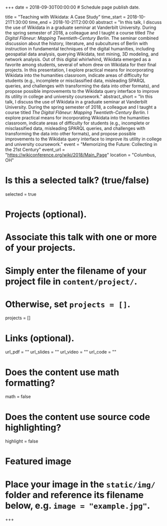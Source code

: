 +++
date = 2018-09-30T00:00:00  # Schedule page publish date.

title = "Teaching with Wikidata: A Case Study"
time_start = 2018-10-21T1:30:00
time_end = 2018-10-21T2:00:00
abstract = "In this talk, I discuss the use of Wikidata in a graduate seminar at Vanderbilt University. During the spring semester of 2018, a colleague and I taught a course titled *The Digital Flâneur: Mapping Twentieth-Century Berlin*. The seminar combined discussion about the history, literature, and subcultures of Berlin with instruction in fundamental techniques of the digital humanities, including geospatial data analysis, querying Wikidata, text mining, 3D modeling, and network analysis. Out of this digital whirlwhind, Wikidata emerged as a favorite among students, several of whom drew on Wikidata for their final projects. In this presentation, I explore practical means for incorporating Wikidata into the humanities classroom, indicate areas of difficulty for students (e.g., incomplete or misclassified data, misleading SPARQL queries, and challenges with transforming the data into other formats), and propose possible improvements to the Wikidata query interface to improve its utility in college and university coursework."
abstract_short = "In this talk, I discuss the use of Wikidata in a graduate seminar at Vanderbilt University. During the spring semester of 2018, a colleague and I taught a course titled *The Digital Flâneur: Mapping Twentieth-Century Berlin.* I explore practical means for incorporating Wikidata into the humanities classroom, indicate areas of difficulty for students (e.g., incomplete or misclassified data, misleading SPARQL queries, and challenges with transforming the data into other formats), and propose possible improvements to the Wikidata query interface to improve its utility in college and university coursework."
event = "Memorizing the Future: Collecting in the 21st Century"
event_url = "https://wikiconference.org/wiki/2018/Main_Page"
location = "Columbus, OH"

# Is this a selected talk? (true/false)
selected = true

# Projects (optional).
#   Associate this talk with one or more of your projects.
#   Simply enter the filename of your project file in `content/project/`.
#   Otherwise, set `projects = []`.
projects = []

# Links (optional).
url_pdf = ""
url_slides = ""
url_video = ""
url_code = ""

# Does the content use math formatting?
math = false

# Does the content use source code highlighting?
highlight = false

# Featured image
# Place your image in the `static/img/` folder and reference its filename below, e.g. `image = "example.jpg"`.

+++
